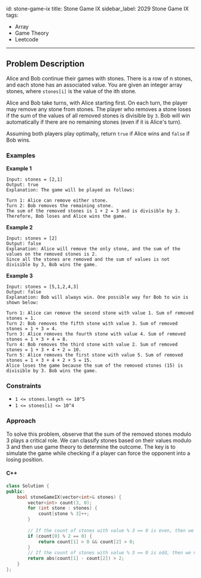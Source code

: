 id: stone-game-ix
title: Stone Game IX
sidebar_label: 2029 Stone Game IX
tags:
  - Array
  - Game Theory
  - Leetcode
---

## Problem Description

Alice and Bob continue their games with stones. There is a row of n stones, and each stone has an associated value. You are given an integer array stones, where `stones[i]` is the value of the ith stone.

Alice and Bob take turns, with Alice starting first. On each turn, the player may remove any stone from stones. The player who removes a stone loses if the sum of the values of all removed stones is divisible by `3`. Bob will win automatically if there are no remaining stones (even if it is Alice's turn).

Assuming both players play optimally, return `true` if Alice wins and `false` if Bob wins.

### Examples

**Example 1**

```
Input: stones = [2,1]
Output: true
Explanation: The game will be played as follows:

Turn 1: Alice can remove either stone.
Turn 2: Bob removes the remaining stone.
The sum of the removed stones is 1 + 2 = 3 and is divisible by 3. Therefore, Bob loses and Alice wins the game.
```

**Example 2**
```
Input: stones = [2]
Output: false
Explanation: Alice will remove the only stone, and the sum of the values on the removed stones is 2.
Since all the stones are removed and the sum of values is not divisible by 3, Bob wins the game.

```
**Example 3**
```
Input: stones = [5,1,2,4,3]
Output: false
Explanation: Bob will always win. One possible way for Bob to win is shown below:

Turn 1: Alice can remove the second stone with value 1. Sum of removed stones = 1.
Turn 2: Bob removes the fifth stone with value 3. Sum of removed stones = 1 + 3 = 4.
Turn 3: Alice removes the fourth stone with value 4. Sum of removed stones = 1 + 3 + 4 = 8.
Turn 4: Bob removes the third stone with value 2. Sum of removed stones = 1 + 3 + 4 + 2 = 10.
Turn 5: Alice removes the first stone with value 5. Sum of removed stones = 1 + 3 + 4 + 2 + 5 = 15.
Alice loses the game because the sum of the removed stones (15) is divisible by 3. Bob wins the game.

```


### Constraints

- `1 <= stones.length <= 10^5`
- `1 <= stones[i] <= 10^4`

### Approach

To solve this problem, observe that the sum of the removed stones modulo 3 plays a critical role. We can classify stones based on their values modulo 3 and then use game theory to determine the outcome. The key is to simulate the game while checking if a player can force the opponent into a losing position.

#### C++ 

```cpp
class Solution {
public:
    bool stoneGameIX(vector<int>& stones) {
        vector<int> count(3, 0);
        for (int stone : stones) {
            count[stone % 3]++;
        }
        
        // If the count of stones with value % 3 == 0 is even, then we need to check the counts of the other two categories
        if (count[0] % 2 == 0) {
            return count[1] > 0 && count[2] > 0;
        }
        // If the count of stones with value % 3 == 0 is odd, then we need to check the counts of the other two categories
        return abs(count[1] - count[2]) > 2;
    }
};
```
